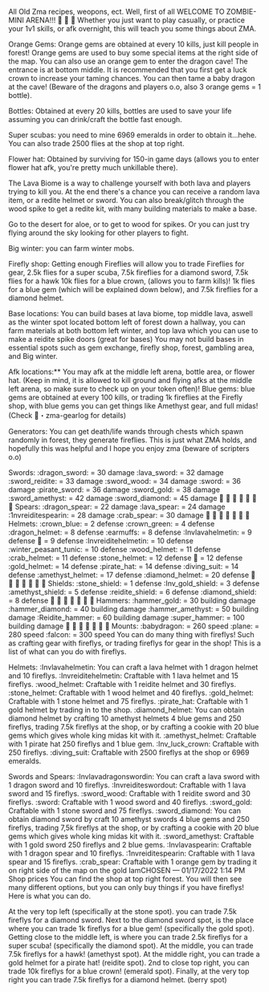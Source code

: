 All Old Zma recipes, weopons, ect. 
Well, first of all WELCOME TO ZOMBIE-MINI ARENA!!! 🎉 🎉 🎉 
Whether you just want to play casually, or practice your 1v1 skills, or afk overnight, this will teach you some things about ZMA.

Orange Gems: Orange gems are obtained at every 10 kills, just kill people in forest! Orange gems are used to buy some special items at the right side of the map. You can also use an orange gem to enter the dragon cave! The entrance is at bottom middle. It is recommended that you first get a luck crown to increase your taming chances. You can then tame a baby dragon at the cave! (Beware of the dragons and players o.o, also 3 orange gems = 1 bottle).

Bottles: Obtained at every 20 kills, bottles are used to save your life assuming you can drink/craft the bottle fast enough.

Super scubas: you need to mine 6969 emeralds in order to obtain it...hehe. You can also trade 2500 flies at the shop at top right.

Flower hat: Obtained by surviving for 150-in game days (allows you to enter flower hat afk, you're pretty much unkillable there).

The Lava Biome is a way to challenge yourself with both lava and players trying to kill you. At the end there's a chance you can receive a random lava item, or a redite helmet or sword. You can also break/glitch through the wood spike to get a redite kit, with many building materials to make a base. 

Go to the desert for aloe, or to get to wood for spikes. Or you can just try flying around the sky looking for other players to fight.

Big winter: you can farm winter mobs.

Firefly shop: Getting enough Fireflies will allow you to trade Fireflies for gear, 2.5k flies for a super scuba, 7.5k fireflies for a diamond sword, 7.5k flies for a hawk 10k flies for a blue crown, (allows you to farm kills)! 1k flies for a blue gem (which will be explained down below), and 7.5k fireflies for a diamond helmet.

Base locations: You can build bases at lava biome, top middle lava, aswell as the winter spot located bottom left of forest down a hallway, you can farm materials at both bottom left winter, and top lava which you can use to make a reidite spike doors (great for bases) You may not build bases in essential spots such as gem exchange, firefly shop, forest, gambling area, and Big winter. 

Afk locations:** You may afk at the middle left arena, bottle area, or flower hat. (Keep in mind, it is allowed to kill ground and flying afks at the middle left arena, so make sure to check up on your token often)! 
Blue gems: blue gems are obtained at every 100 kills, or trading 1k fireflies at the Firefly shop, with blue gems you can get things like Amethyst gear, and full midas! (Check ⁠📝・zma-gearlog  for details) 

Generators: You can get death/life wands through chests which spawn randomly in forest, they generate fireflies. 
This is just what ZMA holds, and hopefully this was helpful and I hope you enjoy zma (beware of scripters o.o) 

Swords:
:dragon_sword: = 30 damage
:lava_sword: = 32 damage
:sword_reidite: = 33 damage 
:sword_wood: = 34 damage
:sword: = 36 damage
:pirate_sword: = 36 damage 
:sword_gold: = 38 damage
:sword_amethyst: = 42 damage
:sword_diamond: = 45 damage 
🔶 🔹 🔸 🔷 🔸 🔹 🔷 
Spears:
:dragon_spear: = 22 damage
:lava_spear: = 24 damage 
:1nvreiditespearin: = 28 damage
:crab_spear: = 30 damage
🔶 🔹 🔸 🔷 🔸 🔹 🔶 
Helmets:
:crown_blue: = 2 defense 
:crown_green: = 4 defense 
:dragon_helmet: = 8 defense
:earmuffs: = 8 defense
:Invlavahelmetin: = 9 defense
:coat: = 9 defense
:Invreiditehelmetin: = 10 defense
:winter_peasant_tunic: = 10 defense
:wood_helmet: = 11 defense
:crab_helmet: = 11 defense
:stone_helmet: = 12 defense
:diving_mask: = 12 defense
:gold_helmet: = 14 defense 
:pirate_hat: = 14 defense 
:diving_suit: = 14 defense 
:amethyst_helmet: = 17 defense 
:diamond_helmet: = 20 defense 
🔶 🔹 🔸 🔷 🔸 🔹 🔶 
Shields:
:stone_shield: = 1 defense 
:Inv_gold_shield: = 3 defense
:amethyst_shield: = 5 defense 
:reidite_shield: = 6 defense
:diamond_shield: = 8 defense 
🔶 🔹 🔸 🔷 🔸 🔹 🔶
Hammers:
:hammer_gold: = 30 building damage 
:hammer_diamond: = 40 building damage
:hammer_amethyst: = 50 building damage
:Reidite_hammer: = 60 building damage
:super_hammer: = 100 building damage
🔶 🔹 🔸 🔷 🔸 🔹 🔶 
Mounts:
:babydragon: = 260 speed
:plane: = 280 speed
:falcon: = 300 speed 
You can do many thing with fireflys! Such as crafting gear with fireflys, or trading fireflys for gear in the shop! This is a list of what can you do with fireflys.

Helmets:
:Invlavahelmetin: You can craft a lava helmet with 1 dragon helmet and 10 fireflys.
:Invreiditehelmetin: Craftable with 1 lava helmet and 15 fireflys.
:wood_helmet: Craftable with 1 reidite helmet and 30 fireflys.
:stone_helmet: Craftable with 1 wood helmet and 40 fireflys.
:gold_helmet: Craftable with 1 stone helmet and 75 fireflys.
:pirate_hat: Craftable with 1 gold  helmet by trading in to the shop.
:diamond_helmet: You can obtain diamond helmet by crafting 10 amethyst helmets 4 blue gems and 250 fireflys, trading 7.5k fireflys at the shop, or by crafting a cookie with 20 blue gems which gives whole king midas kit with it.
:amethyst_helmet: Craftable with 1 pirate hat 250 fireflys and 1 blue gem.
:Inv_luck_crown: Craftable with 250 fireflys.
:diving_suit: Craftable with 2500 fireflys at the shop or 6969 emeralds.
 
Swords and Spears:
:Invlavadragonswordin: You can craft a lava sword with 1 dragon sword and 10 fireflys.
:Invreiditeswordout: Craftable with 1 lava sword and 15 fireflys.
:sword_wood: Craftable with 1 reidite sword and 30 fireflys. 
:sword: Craftable with 1 wood sword and 40 fireflys.
:sword_gold: Craftable with 1 stone sword and 75 fireflys.
:sword_diamond: You can obtain diamond sword by craft 10 amethyst swords 4 blue gems and 250 fireflys, trading 7,5k fireflys at the shop, or by crafting a cookie with 20 blue gems which gives whole king midas kit with it.
:sword_amethyst: Craftable with 1 gold sword 250 fireflys and 2 blue gems. 
:Invlavaspearin: Craftable with 1 dragon spear and 10 fireflys.
:1nvreiditespearin: Craftable with 1 lava spear and 15 fireflys.
:crab_spear: Craftable with 1 orange gem by trading it on right side of the map on the gold 
IamCHOSEN — 01/17/2022 1:14 PM
Shop prices
You can find the shop at top right forest. You will then see many different options, but you can only buy things if you have fireflys! Here is what you can do.

At the very top left (specifically at the stone spot). you can trade 7.5k fireflys for a diamond sword.
Next to the diamond sword spot, is the place where you can trade 1k fireflys for a blue gem! (specifically the gold spot).
Getting close to the middle left, is where you can trade 2.5k fireflys for a super scuba! (specifically the diamond spot). 
At the middle, you can trade 7.5k fireflys for a hawk! (amethyst spot).
At the middle right, you can trade a gold helmet for a pirate hat! (reidite spot).
2nd to close top right, you can trade 10k fireflys for a blue crown! (emerald spot).
Finally, at the very top right you can trade 7.5k fireflys for a diamond helmet. (berry spot)